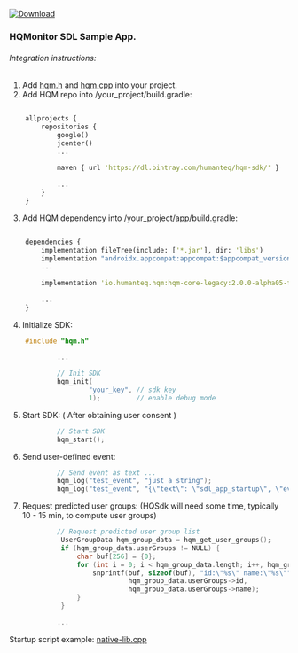 [ ![Download](https://api.bintray.com/packages/humanteq/hqm-sdk/hqm-core-legacy/images/download.svg?version=2.0.0-alpha05-fix2) ](https://bintray.com/humanteq/hqm-sdk/hqm-core-legacy/2.0.0-alpha05-fix2/link)

### HQMonitor SDL Sample App.

###### Integration instructions:

 1. Add [hqm.h](https://raw.githubusercontent.com/HumanteQ/hqm_sdl_sample/master/app/src/main/cpp/hqm.h) and [hqm.cpp](https://raw.githubusercontent.com/HumanteQ/hqm_sdl_sample/master/app/src/main/cpp/hqm.cpp) into your project.
 2. Add HQM repo into /your_project/build.gradle:
```clojure

    allprojects {
        repositories {
            google()
            jcenter()
            ...
    
            maven { url 'https://dl.bintray.com/humanteq/hqm-sdk/' }
    
            ...
        }
    }
```
 3. Add HQM dependency into /your_project/app/build.gradle:
```clojure

    dependencies {
        implementation fileTree(include: ['*.jar'], dir: 'libs')
        implementation "androidx.appcompat:appcompat:$appcompat_version" 
        ...
    
        implementation 'io.humanteq.hqm:hqm-core-legacy:2.0.0-alpha05-fix2'
    
        ...
    }
```
 4. Initialize SDK:
```c
	#include "hqm.h"

            ...
            
            // Init SDK
            hqm_init(
                    "your_key", // sdk key
                    1);         // enable debug mode
  ```
  
 5. Start SDK: ( After obtaining user consent )
```c  
            // Start SDK
            hqm_start();
  ```
  
 6. Send user-defined event:
```c  
            // Send event as text ...
            hqm_log("test_event", "just a string");
            hqm_log("test_event", "{\"text\": \"sdl_app_startup\", \"event\": \"app_start\"}");
```

7. Request predicted user groups: (HQSdk will need some time, typically 10 - 15 min, to compute user groups)
```c
            // Request predicted user group list
             UserGroupData hqm_group_data = hqm_get_user_groups();
             if (hqm_group_data.userGroups != NULL) {
                 char buf[256] = {0};
                 for (int i = 0; i < hqm_group_data.length; i++, hqm_group_data.userGroups++) {
                     snprintf(buf, sizeof(buf), "id:\"%s\" name:\"%s\"",
                              hqm_group_data.userGroups->id,
                              hqm_group_data.userGroups->name);
                 }
             }
            
            ...
```

Startup script example: [native-lib.cpp](https://github.com/HumanteQ/hqm_sdl_sample/blob/master/app/src/main/cpp/native-lib.cpp#L55)